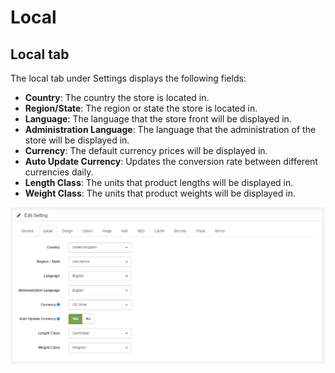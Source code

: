 Local
==============

Local tab
---------

The local tab under Settings displays the following fields:

- **Country**: The country the store is located in.
- **Region/State**: The region or state the store is located in.
- **Language**: The language that the store front will be displayed in.
- **Administration Language**: The language that the administration of the store will be displayed in.
- **Currency**: The default currency prices will be displayed in.
- **Auto Update Currency**: Updates the conversion rate between different currencies daily.
- **Length Class**: The units that product lengths will be displayed in.
- **Weight Class**: The units that product weights will be displayed in.

![settings local tab](_images/settings-local-tab.png)
